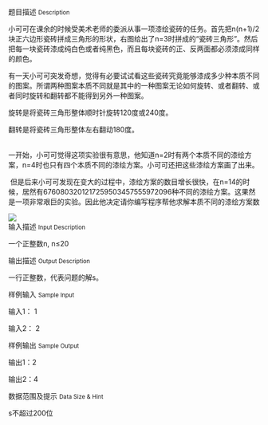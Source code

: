 <div class="panel panel-default">
<div class="area-title">
<span>
题目描述
<small>Description</small>
</span></div>
<div class="panel-body">

<p>小可可在课余的时候受美术老师的委派从事一项漆绘瓷砖的任务。首先把n(n+1)/2块正六边形瓷砖拼成三角形的形状，右图给出了n=3时拼成的“瓷砖三角形”。然后把每一块瓷砖漆成纯白色或者纯黑色，而且每块瓷砖的正、反两面都必须漆成同样的颜色。 </p>
<p>有一天小可可突发奇想，觉得有必要试试看这些瓷砖究竟能够漆成多少种本质不同的图案。所谓两种图案本质不同就是其中的一种图案无论如何旋转、或者翻转、或者同时旋转和翻转都不能得到另外一种图案。</p>
<p>旋转是将瓷砖三角形整体顺时针旋转120度或240度。</p>
<p>翻转是将瓷砖三角形整体左右翻动180度。</p>
<p><br>一开始，小可可觉得这项实验很有意思，他知道n=2时有两个本质不同的漆绘方案，n=4时也只有四个本质不同的漆绘方案。小可可还把这些漆绘方案画了出来。</p>
<p> 但是后来小可可发现在变大的过程中，漆绘方案的数目增长很快，在n=14的时候，居然有6760803201217259503457555972096种不同的漆绘方案。这果然是一项非常艰巨的实验。因此他决定请你编写程序帮他求解本质不同的漆绘方案数</p>

<img src="/source/codevs/codevs-2926/img/aHR0cDovL2NvZGV2cy5jbi9tZWRpYS9pbWFnZS9wcm9ibGVtLzI5MjYuanBn.jpg" style="max-width:700px">

</div>
</div>

<div class="panel panel-default">
<div class="area-title">
<span>
输入描述
<small>Input Description</small>
</span></div>
<div class="panel-body">
<p>一个正整数n, n≤20</p>

</div>
</div>
<div  class="panel panel-default">
<div class="area-title">
<span>
输出描述
<small>Output Description</small>
</span></div>
<div class="panel-body">

<p>一行正整数，代表问题的解s。</p>

</div>
</div>


<div class="panel panel-default">
<div class="area-title">
<span>
样例输入
<small>Sample Input</small>
</span></div>
<div class="panel-body">
<p>输入1： 1</p>
<p>输入2： 2</p>

</div>
</div>

<div class="panel panel-default">
<div class="area-title">
<span>
样例输出
<small>Sample Output</small>
</span></div>
<div class="panel-body">
<p>输出1：2</p>
<p>输出2：4</p>

</div>
</div>

<div class="panel panel-default">
<div class="area-title">
<span>
数据范围及提示
<small>Data Size & Hint</small>
</span></div>
<div class="panel-body">
<p>s不超过200位</p>
</div>
</div>